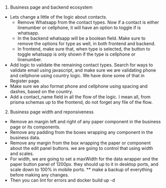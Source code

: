 1. Business page and backend ecosystem
- Lets change a little of the logic about contacts.
    - Remove Whatsapp from the contact types. Now if a contact is either linenumber or cellphone, it will have an option to toggle if is whatsapp.
    - In the backend whatsapp will be a boolean field. Make sure to remove the options for type as well, in both frontend and backend.
    - In frontend, make sure that, when type is selected, the button to toggle whatsapp is only shown if the type is cellphone or linenumber.
- Add logic to validate the remaining contact types. Search for ways to validate email using javascript, and make sure we are validating phone and cellphone using country logic. We have done some of that in Register page.
- Make sure we also format phone and cellphone using spacing and dashes, based on the country.
- Add a contact_name field in all the flow of the logic. I mean all, from prisma schemas up to the frontend, do not forget any file of the flow.


2. Business page width and reponsiveness
- Remove an margin left and right of any paper component in the business page or its components.
- Remove any padding from the boxes wrapping any component in the business data.
- Remove any margin from the box wrapping the paper or component about the edit panel buttons. we are going to control that using width and scales.
- For width, we are going to set a maxWidth for the data wrapper and the paper button panel of 1200px. they should up to it in desktop ports, and scale down to 100% in mobile ports.
** make a backup of everything before making any changes.
- Then you can lint for errors and docker build up -d